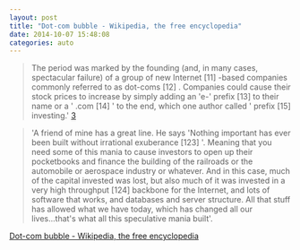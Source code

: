```yaml
---
layout: post
title: "Dot-com bubble - Wikipedia, the free encyclopedia"
date: 2014-10-07 15:48:08
categories: auto
---
```


> The period was marked by the founding (and, in many cases, spectacular failure) of a group of new Internet [11] -based companies commonly referred to as dot-coms [12] . Companies could cause their stock prices to increase by simply adding an 'e-' prefix [13] to their name or a ' .com [14] ' to the end, which one author called ' prefix [15] investing.' <a shape="rect" href="http://en.wikipedia.org/wiki/Dot-com_bubble#cite_note-3" target="_blank">3</a>

 <!-- --> 

> 'A friend of mine has a great line. He says 'Nothing important has ever been built without irrational exuberance [123] '. Meaning that you need some of this mania to cause investors to open up their pocketbooks and finance the building of the railroads or the automobile or aerospace industry or whatever. And in this case, much of the capital invested was lost, but also much of it was invested in a very high throughput [124] backbone for the Internet, and lots of software that works, and databases and server structure. All that stuff has allowed what we have today, which has changed all our lives...that's what all this speculative mania built'.

 <!-- --> 

[Dot-com bubble - Wikipedia, the free encyclopedia](http://en.wikipedia.org/wiki/Dot-com_bubble)